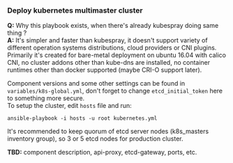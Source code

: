 ### Deploy kubernetes multimaster cluster
  
**Q:** Why this playbook exists, when there's already kubespray doing same thing ?  
**A:** It's simpler and faster than kubespray, it doesn't support variety of different operation systems distributions, cloud providers or CNI plugins.  
Primarily it's created for bare-metal deployment on ubuntu 16.04 with calico CNI, no cluster addons other than kube-dns are installed, no container runtimes other than docker supported (maybe CRI-O support later).  
  
Component versions and some other settings can be found in `variables/k8s-global.yml`, don't forget to change `etcd_initial_token` here to something more secure.  
To setup the cluster, edit `hosts` file and run:
```
ansible-playbook -i hosts -u root kubernetes.yml
```
It's recommended to keep quorum of etcd server nodes (k8s_masters inventory group), so 3 or 5 etcd nodes for production cluster.
  
**TBD:** component description, api-proxy, etcd-gateway, ports, etc.
